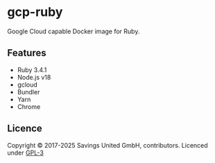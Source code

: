 # gcp-ruby
Google Cloud capable Docker image for Ruby.

## Features

- Ruby 3.4.1
- Node.js v18
- gcloud
- Bundler
- Yarn
- Chrome

## Licence

Copyright © 2017-2025 Savings United GmbH, contributors. Licenced under [GPL-3](https://github.com/pcvg/gcp-ruby/blob/master/LICENSE)

